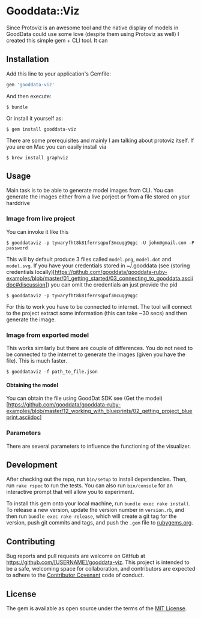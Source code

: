 # Gooddata::Viz

Since Protoviz is an awesome tool and the native display of models in GoodData could use some love (despite them using Protoviz as well) I created this simple gem + CLI tool. It can 

## Installation

Add this line to your application's Gemfile:

```ruby
gem 'gooddata-viz'
```

And then execute:

    $ bundle

Or install it yourself as:

    $ gem install gooddata-viz

There are some prerequisites and mainly I am talking about protoviz itself. If you are on Mac you can easily install via

    $ brew install graphviz

## Usage
Main task is to be able to generate model images from CLI. You can generate the images either from a live porject or from a file stored on your harddrive

### Image from live project
You can invoke it like this

    $ gooddataviz -p tywaryfht8k81ferrsqpuf3mcuqg9qgc -U john@gmail.com -P password

This will by default produce 3 files called `model.png`, `model.dot` and `model.svg`. If you have your credentials stored in ~/.gooddata (see (storing credentials locally)[https://github.com/gooddata/gooddata-ruby-examples/blob/master/01_getting_started/03_connecting_to_gooddata.asciidoc#discussion]) you can omit the credentials an just provide the pid

    $ gooddataviz -p tywaryfht8k81ferrsqpuf3mcuqg9qgc

For this to work you have to be connected to internet. The tool will connect to the project extract some information (this can take ~30 secs) and then generate the image.

### Image from exported model
This works similarly but there are couple of differences. You do not need to be connected to the internet to generate the images (given you have the file). This is much faster.

    $ gooddataviz -f path_to_file.json

#### Obtaining the model
You can obtain the file using GoodDat SDK see (Get the model)[https://github.com/gooddata/gooddata-ruby-examples/blob/master/12_working_with_blueprints/02_getting_project_blueprint.asciidoc]


### Parameters

There are several parameters to influence the functioning of the visualizer.


## Development

After checking out the repo, run `bin/setup` to install dependencies. Then, run `rake rspec` to run the tests. You can also run `bin/console` for an interactive prompt that will allow you to experiment.

To install this gem onto your local machine, run `bundle exec rake install`. To release a new version, update the version number in `version.rb`, and then run `bundle exec rake release`, which will create a git tag for the version, push git commits and tags, and push the `.gem` file to [rubygems.org](https://rubygems.org).

## Contributing

Bug reports and pull requests are welcome on GitHub at https://github.com/[USERNAME]/gooddata-viz. This project is intended to be a safe, welcoming space for collaboration, and contributors are expected to adhere to the [Contributor Covenant](contributor-covenant.org) code of conduct.


## License

The gem is available as open source under the terms of the [MIT License](http://opensource.org/licenses/MIT).

